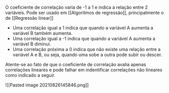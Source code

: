 ---
---

O coeficiente de correlação varia de -1 a 1 e indica a relação entre 2 variáveis. Pode ser usado em [[Algoritmos de regressão]], principalmente o de [[Regressão linear]]

- Uma correlação igual a 1 indica que quando a variável A aumenta a variável B também aumenta. 
- Uma correlação igual a -1 indica que quando a variável A aumenta a variável B diminui. 
- Uma correlação próxima a 0 indica que não existe uma relação entre a variável A e B, ou seja, quando uma sobe a outra pode subir ou descer. 

Atente-se ao fato de que o coeficiente de correlação avalia apenas correlações lineares e pode falhar em indentificar correlações não lineares como indicado a seguir. 

![[Pasted image 20210826145846.png]]